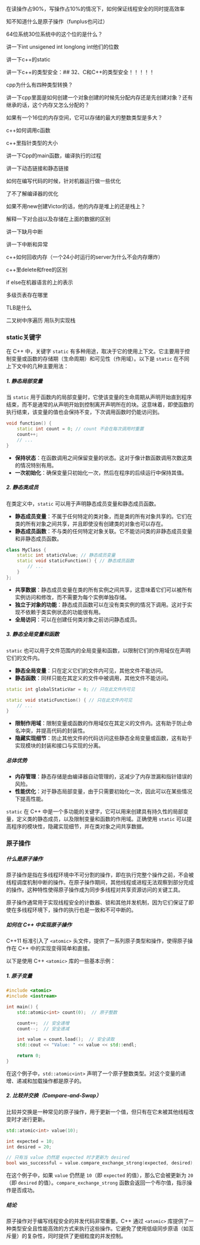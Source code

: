 在读操作占90%，写操作占10%的情况下，如何保证线程安全的同时提高效率

知不知道什么是原子操作（funplus也问过）


64位系统30位系统中的这个位的是什么？

讲一下int unsigened int longlong int他们的位数

讲一下c++的static

讲一下c++的类型安全：## 32、C和C++的类型安全！！！！！

cpp为什么有四种类型转换？

讲一下cpp里面是如何创建一个对象创建的时候先分配内存还是先创建对象？还有继承的话，这个内存又怎么分配的？

如果有一个16位的内存空间，它可以存储的最大的整数类型是多大？

c++如何调用c函数

c++里指针类型的大小

  

讲一下Cpp的main函数，编译执行的过程

讲一下动态链接和静态链接

如何在编写代码的时候，针对机器运行做一些优化



了不了解编译器的优化

如果不用new创建Victor的话，他的内存是堆上的还是栈上？

解释一下对合战以及存储在上面的数据的区别

  

讲一下缺月中断

讲一下中断和异常

  

c++如何回收内存（一个24小时运行的server为什么不会内存爆炸）

c++里delete和free的区别

if else在机器语言的上的表示

多级页表存在哪里

TLB是什么


二叉树中序遍历
用队列实现栈

### static关键字
在 C++ 中，关键字 `static` 有多种用途，取决于它的使用上下文。它主要用于控制变量或函数的存储期（生命周期）和可见性（作用域）。以下是 `static` 在不同上下文中的几种主要用法：

##### 1. 静态局部变量

当 `static` 用于函数内的局部变量时，它使该变量的生命周期从声明开始直到程序结束，而不是通常的从声明开始到控制离开声明所在的块。这意味着，即使函数的执行结束，该变量的值也会保持不变，下次调用函数时仍能访问到。

```cpp
void function() {
    static int count = 0; // count 不会在每次调用时重置
    count++;
    // ...
}
```
- **保持状态**：在函数调用之间保留变量的状态。这对于像计数函数调用次数这类的情况特别有用。
- **一次初始化**：确保变量只初始化一次，然后在程序的后续运行中保持其值。
##### 2. 静态类成员

在类定义中，`static` 可以用于声明静态成员变量和静态成员函数。

- **静态成员变量**：不属于任何特定的类对象，而是类的所有对象共享的。它们在类的所有对象之间共享，并且即使没有创建类的对象也可以存在。
- **静态成员函数**：不与类的任何特定对象关联。它不能访问类的非静态成员变量和非静态成员函数。

```cpp
class MyClass {
    static int staticValue; // 静态成员变量
    static void staticFunction() { // 静态成员函数
        // ...
    }
};
```
- **共享数据**：静态成员变量在类的所有实例之间共享，这意味着它们可以被所有实例访问和修改，而不需要为每个实例单独存储。
- **独立于对象的功能**：静态成员函数可以在没有类实例的情况下调用。这对于实现不依赖于类实例状态的功能很有用。
- **全局访问**：可以在创建任何类对象之前访问静态成员。
##### 3. 静态全局变量和函数

`static` 也可以用于文件范围内的全局变量和函数，以限制它们的作用域仅在声明它们的文件内。

- **静态全局变量**：只在定义它们的文件内可见，其他文件不能访问。
- **静态函数**：同样只能在其定义的文件中被调用，其他文件不能访问。

```cpp
static int globalStaticVar = 0; // 只在此文件内可见

static void staticFunction() { // 只在此文件内可见
    // ...
}
```
- **限制作用域**：限制变量或函数的作用域仅在其定义的文件内。这有助于防止命名冲突，并提高代码的封装性。
- **隐藏实现细节**：防止其他文件的代码访问这些静态全局变量或函数，这有助于实现模块的封装和接口与实现的分离。

##### 总体优势

- **内存管理**：静态存储是由编译器自动管理的，这减少了内存泄漏和指针错误的风险。
- **性能优化**：对于静态局部变量，由于只需要初始化一次，因此可以在某些情况下提高性能。

`static` 在 C++ 中是一个多功能的关键字，它可以用来创建具有持久性的局部变量，定义类的静态成员，以及限制变量和函数的作用域。正确使用 `static` 可以提高程序的模块性，隐藏实现细节，并在类对象之间共享数据。

### 原子操作
##### 什么是原子操作

原子操作是指在多线程环境中不可分割的操作，即在执行完整个操作之前，不会被线程调度机制中断的操作。在原子操作期间，其他线程或进程无法观察到部分完成的操作。这种特性使得原子操作成为同步多线程对共享资源访问的关键工具。

原子操作通常用于实现线程安全的计数器、锁和其他并发机制，因为它们保证了即使在多线程环境下，操作的执行也是一致和不可中断的。

##### 如何在 C++ 中实现原子操作

C++11 标准引入了 `<atomic>` 头文件，提供了一系列原子类型和操作，使得原子操作在 C++ 中的实现变得简单和直接。

以下是使用 C++ `<atomic>` 库的一些基本示例：

##### 1. 原子变量

```cpp
#include <atomic>
#include <iostream>

int main() {
    std::atomic<int> count(0);  // 原子整数

    count++;  // 安全递增
    count--;  // 安全递减

    int value = count.load();  // 安全读取
    std::cout << "Value: " << value << std::endl;

    return 0;
}
```

在这个例子中，`std::atomic<int>` 声明了一个原子整数类型。对这个变量的递增、递减和加载操作都是原子的。

##### 2. 比较并交换（Compare-and-Swap）

比较并交换是一种常见的原子操作，用于更新一个值，但只有在它未被其他线程改变时才进行更新。

```cpp
std::atomic<int> value(10);

int expected = 10;
int desired = 20;

// 只有当 value 仍然是 expected 时才更新为 desired
bool was_successful = value.compare_exchange_strong(expected, desired);
```

在这个例子中，如果 `value` 仍然是 `10`（即 `expected` 的值），那么它会被更新为 `20`（即 `desired` 的值）。`compare_exchange_strong` 函数会返回一个布尔值，指示操作是否成功。

##### 结论

原子操作对于编写线程安全的并发代码非常重要。C++ 通过 `<atomic>` 库提供了一种类型安全且性能高效的方式来执行这些操作。它避免了使用低级同步原语（如互斥量）的复杂性，同时提供了更细粒度的并发控制。


